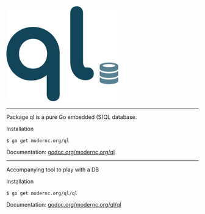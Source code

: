 <img src="logo/ql-dark.svg" alt="ql Logo" height="250">

-----------------

Package ql is a pure Go embedded (S)QL database.

Installation

    $ go get modernc.org/ql

Documentation: [godoc.org/modernc.org/ql](http://godoc.org/modernc.org/ql)

----

Accompanying tool to play with a DB

Installation

    $ go get modernc.org/ql/ql

Documentation: [godoc.org/modernc.org/ql/ql](http://godoc.org/modernc.org/ql/ql)


